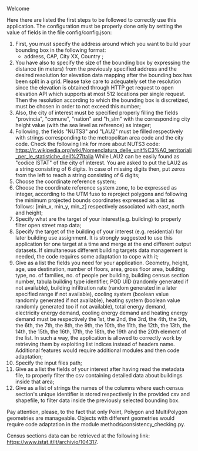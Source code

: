 Welcome

Here there are listed the first steps to be followed to correctly use this application.
The configuration must be properly done only by setting the value of fields in the file config/config.json:

1) First, you must specify the address around which you want to build your bounding box in the following format:
   - address, CAP, City XX, Country ;
2) You have also to specify the size of the bounding box by expressing the distance (in meters) from the previously specified address and the desired resolution for elevation data mapping after the bounding box has been split in a grid.
Please take care to adequately set the resolution since the elevation is obtained through HTTP get request to open elevation API which supports at most 512 locations per single request.
Then the resolution according to which the bounding box is discretized, must be chosen in order to not exceed this number;
3) Also, the city of interest must be specified properly filling the fields "provincia", "comune", "nation" and "h_slm" with the corresponding city height value (with the sea level as reference) as integer;
4) Following, the fields "NUTS3" and "LAU2" must be filled respectively with strings corresponding to the metropolitan area code and the city code. 
Check the following link for more about NUTS3 code:
https://it.wikipedia.org/wiki/Nomenclatura_delle_unit%C3%A0_territoriali_per_le_statistiche_dell%27Italia
While LAU2 can be easily found as "codice ISTAT" of the city of interest.
You are asked to put the LAU2 as a string consisting of 6 digits. In case of missing digits then, put zeros from the left to reach a string consisting of 6 digits;
5) Choose the coordinate reference system;
6) Choose the coordinate reference system zone, to be expressed as integer, according to the UTM fuso to reproject polygons and following the minimum projected bounds coordinates expressed as a list as follows:
[min_x, min_y, min_z] respectively associated with east, north and height;
7) Specify what are the target of your interest(e.g. building) to properly filter open street map data;
8) Specify the target of the building of your interest (e.g. residential) for later building use assignment.
It is strongly suggested to use this application for one target at a time and merge at the end different output datasets.
If simultaneous different building targets data management is needed, the code requires some adaptation to cope with it;
9) Give as a list the fields you need for your application. 
Geometry, height, age, use destination, number of floors, area, gross floor area, building type, no. of families, no. of people per building, building census section number, 
tabula building type identifier, POD UID (randomly generated if not available), building infiltration rate (random generated in a later specified range if not available), 
cooling system (boolean value randomly generated if not available), heating system (boolean value randomly generated too if not available), total energy demand, 
electricity energy demand, cooling energy demand and heating energy demand must be respectively the 
1st, the 2nd, the 3rd, the 4th, the 5th, the 6th, the 7th, the 8th, the 9th, the 10th, the 11th, the 12th, the 13th, the 14th, the 15th, the 16th, 17th, the 18th, the 19th and the 20th element of the list. 
In such a way, the application is allowed to correctly work by retrieving them by exploiting list indices instead of headers name.
Additional features would require additional modules and then code adaptation;
10) Specify the input files path; 
11) Give as a list the fields of your interest after having read the metadata file, to properly filter the csv containing detailed data about buildings inside that area;
12) Give as a list of strings the names of the columns where each census section's unique identifier is stored respectively in the provided csv and shapefile, to filter data inside the previously selected bounding box. 

Pay attention, please, to the fact that only Point, Polygon and MultiPolygon geometries are manageable. 
Objects with different geometries would require code adaptation in the module methods\consistency_checking.py.

Census sections data can be retrieved at the following link:
https://www.istat.it/it/archivio/104317.